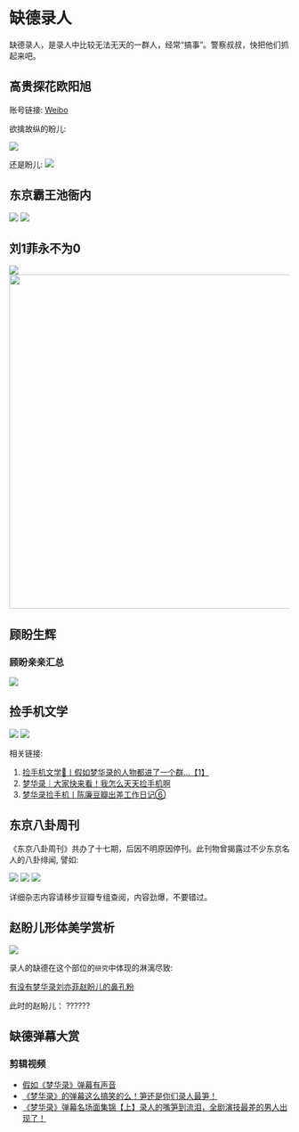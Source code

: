 # 缺德录人

缺德录人，是录人中比较无法无天的一群人，经常“搞事”。警察叔叔，快把他们抓起来吧。


## 高贵探花欧阳旭

账号链接: [Weibo](https://weibo.com/n/%E9%AB%98%E8%B4%B5%E6%8E%A2%E8%8A%B1%E6%AC%A7%E9%98%B3%E6%97%AD)

欲擒故纵的盼儿:

![](/image/lu/th-1.jpg)

还是盼儿:
![](/image/lu/th-2.jpg)


## 东京霸王池衙内

![](/image/lu/xc-1.jpg)
![](/image/lu/xc-2.jpg)





## 刘1菲永不为0
![](/image/lu/l1f.jpg)
<img src="/image/lu/l1f-2.jpg" width="600">


## 顾盼生辉


### 顾盼亲亲汇总
![](/image/lu/kiss.jpg)


## 捡手机文学

![](/image/lu/ph-1.jpg)
![](/image/lu/ph-2.jpg)

相关链接:

1. [捡手机文学📱丨假如梦华录的人物都进了一个群...【1】 ](https://www.douban.com/group/topic/268189100/?_i=4573655Rn8heGv)
2. [梦华录｜大家快来看！我怎么天天捡手机啊](https://www.douban.com/group/topic/268924220/?_i=4573650Rn8heGv)
3. [梦华录捡手机丨陈廉豆瓣出差工作日记⑥](https://www.douban.com/group/topic/268912608/?_i=4573651Rn8heGv)


## 东京八卦周刊
《东京八卦周刊》共办了十七期，后因不明原因停刊。此刊物曾揭露过不少东京名人的八卦绯闻, 譬如:

![](/image/lu/ba-1.jpg)
![](/image/lu/ba-2.jpg)
![](/image/lu/ba-3.jpg)

详细杂志内容请移步豆瓣专组查阅，内容劲爆，不要错过。



## 赵盼儿形体美学赏析
![](/image/lu/pan.jpg)

录人的缺德在这个部位的`研究`中体现的淋漓尽致:

[有没有梦华录刘亦菲赵盼儿的鼻孔粉](https://www.douban.com/group/topic/271105834/?_i=4573252PbKEZeM,4573255EBOLKYV&dt_platform=wechat_friends&dt_dapp=1)

此时的赵盼儿： ??????


## 缺德弹幕大赏

### 剪辑视频

* [假如《梦华录》弹幕有声音](https://www.bilibili.com/video/BV1eW4y1k7xX?share_source=copy_web&vd_source=f736773e8cd672da4192a42087bfe36c)
* [《梦华录》的弹幕这么搞笑的么！笋还是你们录人最笋！](https://www.bilibili.com/video/BV1yr4y1x73K?share_source=copy_web&vd_source=f736773e8cd672da4192a42087bfe36c)
* [《梦华录》弹幕名场面集锦【上】录人的嘴笋到流泪，全剧演技最差的男人出现了！](https://www.bilibili.com/video/BV1st4y1H7jx?share_source=copy_web&vd_source=f736773e8cd672da4192a42087bfe36c)
